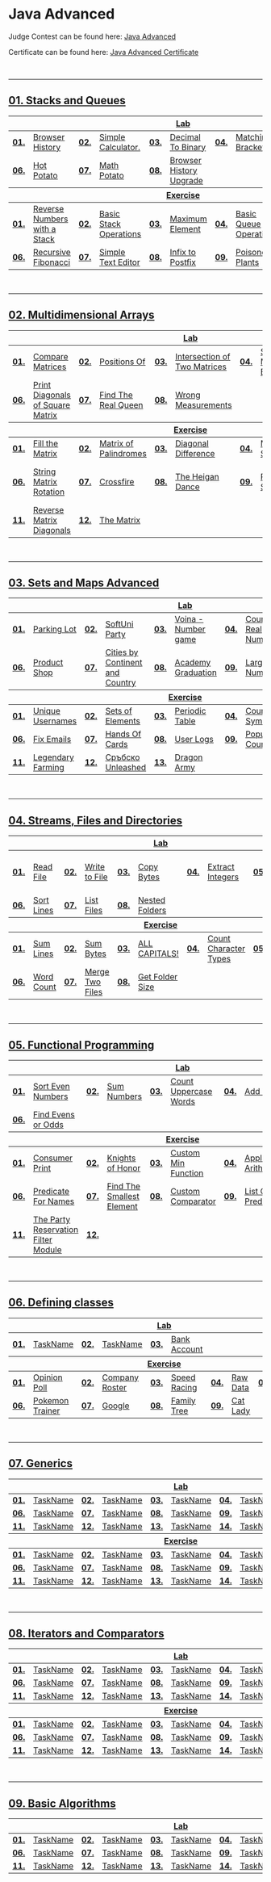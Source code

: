 # Java Advanced
Judge Contest can be found here: <a href="https://judge.softuni.org/Contests/#!/List/ByCategory/175/Java-Advanced-Exercises">Java Advanced</a>

Certificate can be found here: <a href="">Java Advanced Certificate</a>

<br/>

---

## <a href="Folder Link">01. Stacks and Queues
<table>
  <thead>
    <tr>
      <th colspan="10" style="text-align:center;">Lab</th>
    </tr>
  </thead>
  <tbody>
    <tr>
      <td><b>01.</b></td>
      <td><a href="https://github.com/PePetrov96/SoftUni_Software_Engineering/blob/main/2_Java_Advanced/Homework/1_Stacks%20and%20Queues/1_Lab/Task_1_Browser_History.java">Browser History</a></td>
      <td><b>02.</b></td>
      <td><a href="https://github.com/PePetrov96/SoftUni_Software_Engineering/blob/main/2_Java_Advanced/Homework/1_Stacks%20and%20Queues/1_Lab/Task_2_Simple_Calculator.java">Simple Calculator.</a></td>
      <td><b>03.</b></td>
      <td><a href="https://github.com/PePetrov96/SoftUni_Software_Engineering/blob/main/2_Java_Advanced/Homework/1_Stacks%20and%20Queues/1_Lab/Task_3_Decimal_To_Binary.java">Decimal To Binary</a></td>
      <td><b>04.</b></td>
      <td><a href="https://github.com/PePetrov96/SoftUni_Software_Engineering/blob/main/2_Java_Advanced/Homework/1_Stacks%20and%20Queues/1_Lab/Task_4_Matching_Brackets.java">Matching Brackets</a></td>
      <td><b>05.</b></td>
      <td><a href="https://github.com/PePetrov96/SoftUni_Software_Engineering/blob/main/2_Java_Advanced/Homework/1_Stacks%20and%20Queues/1_Lab/Task_5_Printer_Queue.java">Printer Queue</a></td>
    </tr>
    <tr>
      <td><b>06.</b></td>
      <td><a href="https://github.com/PePetrov96/SoftUni_Software_Engineering/blob/main/2_Java_Advanced/Homework/1_Stacks%20and%20Queues/1_Lab/Task_6_Hot_Potato.java">Hot Potato</a></td>
      <td><b>07.</b></td>
      <td><a href="https://github.com/PePetrov96/SoftUni_Software_Engineering/blob/main/2_Java_Advanced/Homework/1_Stacks%20and%20Queues/1_Lab/Task_7_Math_Potato.java">Math Potato</a></td>
      <td><b>08.</b></td>
      <td><a href="https://github.com/PePetrov96/SoftUni_Software_Engineering/blob/main/2_Java_Advanced/Homework/1_Stacks%20and%20Queues/1_Lab/Task_8_Browser_History_Upgrade.java">Browser History Upgrade</a></td>
    </tr>
  </tbody>
  <thead>
    <tr>
      <th colspan="10" style="text-align:center;">Exercise</th>
    </tr>
  </thead>
  <tbody>
    <tr>
      <td><b>01.</b></td>
      <td><a href="https://github.com/PePetrov96/SoftUni_Software_Engineering/blob/main/2_Java_Advanced/Homework/1_Stacks%20and%20Queues/2_Exercise/Task_1_Reverse_Numbers_with_a_Stack.java">Reverse Numbers with a Stack</a></td>
      <td><b>02.</b></td>
      <td><a href="https://github.com/PePetrov96/SoftUni_Software_Engineering/blob/main/2_Java_Advanced/Homework/1_Stacks%20and%20Queues/2_Exercise/Task_2_Basic_Stack_Operations.java">Basic Stack Operations</a></td>
      <td><b>03.</b></td>
      <td><a href="https://github.com/PePetrov96/SoftUni_Software_Engineering/blob/main/2_Java_Advanced/Homework/1_Stacks%20and%20Queues/2_Exercise/Task_3_Maximum_Element.java">Maximum Element</a></td>
      <td><b>04.</b></td>
      <td><a href="https://github.com/PePetrov96/SoftUni_Software_Engineering/blob/main/2_Java_Advanced/Homework/1_Stacks%20and%20Queues/2_Exercise/Task_4_Basic_Queue_Operations.java">Basic Queue Operations</a></td>
      <td><b>05.</b></td>
      <td><a href="https://github.com/PePetrov96/SoftUni_Software_Engineering/blob/main/2_Java_Advanced/Homework/1_Stacks%20and%20Queues/2_Exercise/Task_5_Balanced_Parentheses.java">Balanced Parentheses</a></td>
    </tr>
    <tr>
      <td><b>06.</b></td>
      <td><a href="https://github.com/PePetrov96/SoftUni_Software_Engineering/blob/main/2_Java_Advanced/Homework/1_Stacks%20and%20Queues/2_Exercise/Task_6_Recursive_Fibonacci.java">Recursive Fibonacci</a></td>
      <td><b>07.</b></td>
      <td><a href="https://github.com/PePetrov96/SoftUni_Software_Engineering/blob/main/2_Java_Advanced/Homework/1_Stacks%20and%20Queues/2_Exercise/Task_7_Simple_Text_Editor.java">Simple Text Editor</a></td>
      <td><b>08.</b></td>
      <td><a href="https://github.com/PePetrov96/SoftUni_Software_Engineering/blob/main/2_Java_Advanced/Homework/1_Stacks%20and%20Queues/2_Exercise/Task_8_Infix_to_Postfix.java">Infix to Postfix</a></td>
      <td><b>09.</b></td>
      <td><a href="https://github.com/PePetrov96/SoftUni_Software_Engineering/blob/main/2_Java_Advanced/Homework/1_Stacks%20and%20Queues/2_Exercise/Task_9_Poisonous_Plants.java">Poisonous Plants</a></td>
      <td><b>10.</b></td>
      <td><a href="https://github.com/PePetrov96/SoftUni_Software_Engineering/blob/main/2_Java_Advanced/Homework/1_Stacks%20and%20Queues/2_Exercise/Task_10_Robotics.java">Robotics</a></td>
    </tr>
  </tbody>
</table>
<br/>

---

## <a href="Folder Link">02. Multidimensional Arrays
<table>
  <thead>
    <tr>
      <th colspan="10" style="text-align:center;">Lab</th>
    </tr>
  </thead>
  <tbody>
    <tr>
      <td><b>01.</b></td>
      <td><a href="https://github.com/PePetrov96/SoftUni_Software_Engineering/blob/main/2_Java_Advanced/Homework/2_Multidimensional%20Array/1_Lab/Task_1_Compare_Matrices.java">Compare Matrices</a></td>
      <td><b>02.</b></td>
      <td><a href="https://github.com/PePetrov96/SoftUni_Software_Engineering/blob/main/2_Java_Advanced/Homework/2_Multidimensional%20Array/1_Lab/Task_2_Positions_Of.java">Positions Of</a></td>
      <td><b>03.</b></td>
      <td><a href="https://github.com/PePetrov96/SoftUni_Software_Engineering/blob/main/2_Java_Advanced/Homework/2_Multidimensional%20Array/1_Lab/Task_3_Intersection_of_Two_Matrices.java">Intersection of Two Matrices</a></td>
      <td><b>04.</b></td>
      <td><a href="https://github.com/PePetrov96/SoftUni_Software_Engineering/blob/main/2_Java_Advanced/Homework/2_Multidimensional%20Array/1_Lab/Task_4_Sum_Matrix_Elements.java">Sum Matrix Elements</a></td>
      <td><b>05.</b></td>
      <td><a href="https://github.com/PePetrov96/SoftUni_Software_Engineering/blob/main/2_Java_Advanced/Homework/2_Multidimensional%20Array/1_Lab/Task_5_Maximum_Sum_of_2x2_Submatrix.java">Maximum Sum of 2x2 Submatrix</a></td>
    </tr>
    <tr>
      <td><b>06.</b></td>
      <td><a href="https://github.com/PePetrov96/SoftUni_Software_Engineering/blob/main/2_Java_Advanced/Homework/2_Multidimensional%20Array/1_Lab/Task_6_Print_Diagonals_of_Square_Matrix.java">Print Diagonals of Square Matrix</a></td>
      <td><b>07.</b></td>
      <td><a href="https://github.com/PePetrov96/SoftUni_Software_Engineering/blob/main/2_Java_Advanced/Homework/2_Multidimensional%20Array/1_Lab/Task_7_Find_The_Real_Queen.java">Find The Real Queen</a></td>
      <td><b>08.</b></td>
      <td><a href="https://github.com/PePetrov96/SoftUni_Software_Engineering/blob/main/2_Java_Advanced/Homework/2_Multidimensional%20Array/1_Lab/Task_8_Wrong_Measurements.java">Wrong Measurements</a></td>
    </tr>
  </tbody>
  <thead>
    <tr>
      <th colspan="10" style="text-align:center;">Exercise</th>
    </tr>
  </thead>
  <tbody>
    <tr>
      <td><b>01.</b></td>
      <td><a href="https://github.com/PePetrov96/SoftUni_Software_Engineering/blob/main/2_Java_Advanced/Homework/2_Multidimensional%20Array/2_Exercise/Task_1_Fill_the_Matrix.java">Fill the Matrix</a></td>
      <td><b>02.</b></td>
      <td><a href="https://github.com/PePetrov96/SoftUni_Software_Engineering/blob/main/2_Java_Advanced/Homework/2_Multidimensional%20Array/2_Exercise/Task_2_Matrix_of_Palindromes.java">Matrix of Palindromes</a></td>
      <td><b>03.</b></td>
      <td><a href="https://github.com/PePetrov96/SoftUni_Software_Engineering/blob/main/2_Java_Advanced/Homework/2_Multidimensional%20Array/2_Exercise/Task_3_Diagonal_Difference.java">Diagonal Difference</a></td>
      <td><b>04.</b></td>
      <td><a href="https://github.com/PePetrov96/SoftUni_Software_Engineering/blob/main/2_Java_Advanced/Homework/2_Multidimensional%20Array/2_Exercise/Task_4_Maximal_Sum.java">Maximal Sum</a></td>
      <td><b>05.</b></td>
      <td><a href="https://github.com/PePetrov96/SoftUni_Software_Engineering/blob/main/2_Java_Advanced/Homework/2_Multidimensional%20Array/2_Exercise/Task_5_Matrix_shuffling.java">Matrix shuffling</a></td>
    </tr>
    <tr>
      <td><b>06.</b></td>
      <td><a href="https://github.com/PePetrov96/SoftUni_Software_Engineering/blob/main/2_Java_Advanced/Homework/2_Multidimensional%20Array/2_Exercise/Task_6_String_Matrix_Rotation.java">String Matrix Rotation</a></td>
      <td><b>07.</b></td>
      <td><a href="https://github.com/PePetrov96/SoftUni_Software_Engineering/blob/main/2_Java_Advanced/Homework/2_Multidimensional%20Array/2_Exercise/Task_7_Crossfire.java">Crossfire</a></td>
      <td><b>08.</b></td>
      <td><a href="https://github.com/PePetrov96/SoftUni_Software_Engineering/blob/main/2_Java_Advanced/Homework/2_Multidimensional%20Array/2_Exercise/Task_8_The_Heigan_Dance.java">The Heigan Dance</a></td>
      <td><b>09.</b></td>
      <td><a href="https://github.com/PePetrov96/SoftUni_Software_Engineering/blob/main/2_Java_Advanced/Homework/2_Multidimensional%20Array/2_Exercise/Task_9_Parking_System.java">Parking System</a></td>
      <td><b>10.</b></td>
      <td><a href="https://github.com/PePetrov96/SoftUni_Software_Engineering/blob/main/2_Java_Advanced/Homework/2_Multidimensional%20Array/2_Exercise/Task_10_Radioactive_Mutant_Vampire_Bunnies.java">Radioactive Mutant Vampire Bunnies</a></td>
    </tr>
    <tr>
      <td><b>11.</b></td>
      <td><a href="https://github.com/PePetrov96/SoftUni_Software_Engineering/blob/main/2_Java_Advanced/Homework/2_Multidimensional%20Array/2_Exercise/Task_11_Reverse_Matrix_Diagonals.java">Reverse Matrix Diagonals</a></td>
      <td><b>12.</b></td>
      <td><a href="https://github.com/PePetrov96/SoftUni_Software_Engineering/blob/main/2_Java_Advanced/Homework/2_Multidimensional%20Array/2_Exercise/Task_12_The_Matrix.java">The Matrix</a></td>
    </tr>
  </tbody>
</table>
<br/>

---

## <a href="Folder Link">03. Sets and Maps Advanced
<table>
  <thead>
    <tr>
      <th colspan="10" style="text-align:center;">Lab</th>
    </tr>
  </thead>
  <tbody>
    <tr>
      <td><b>01.</b></td>
      <td><a href="https://github.com/PePetrov96/SoftUni_Software_Engineering/blob/main/2_Java_Advanced/Homework/3_Sets%20And%20Maps%20Advanced/1_Lab/Task_1_Parking_Lot.java">Parking Lot</a></td>
      <td><b>02.</b></td>
      <td><a href="https://github.com/PePetrov96/SoftUni_Software_Engineering/blob/main/2_Java_Advanced/Homework/3_Sets%20And%20Maps%20Advanced/1_Lab/Task_2_SoftUni_Party.java">SoftUni Party</a></td>
      <td><b>03.</b></td>
      <td><a href="https://github.com/PePetrov96/SoftUni_Software_Engineering/blob/main/2_Java_Advanced/Homework/3_Sets%20And%20Maps%20Advanced/1_Lab/Task_3_Voina_Number_game.java">Voina - Number game</a></td>
      <td><b>04.</b></td>
      <td><a href="https://github.com/PePetrov96/SoftUni_Software_Engineering/blob/main/2_Java_Advanced/Homework/3_Sets%20And%20Maps%20Advanced/1_Lab/Task_4_Count_Real_Numbers.java">Count Real Numbers</a></td>
      <td><b>05.</b></td>
      <td><a href="https://github.com/PePetrov96/SoftUni_Software_Engineering/blob/main/2_Java_Advanced/Homework/3_Sets%20And%20Maps%20Advanced/1_Lab/Task_5_Average_Students_Grades.java">Average Students Grades</a></td>
    </tr>
    <tr>
      <td><b>06.</b></td>
      <td><a href="https://github.com/PePetrov96/SoftUni_Software_Engineering/blob/main/2_Java_Advanced/Homework/3_Sets%20And%20Maps%20Advanced/1_Lab/Task_6_Product_Shop.java">Product Shop</a></td>
      <td><b>07.</b></td>
      <td><a href="https://github.com/PePetrov96/SoftUni_Software_Engineering/blob/main/2_Java_Advanced/Homework/3_Sets%20And%20Maps%20Advanced/1_Lab/Task_7_Cities_by_Continent_and_Country.java">Cities by Continent and Country</a></td>
      <td><b>08.</b></td>
      <td><a href="https://github.com/PePetrov96/SoftUni_Software_Engineering/blob/main/2_Java_Advanced/Homework/3_Sets%20And%20Maps%20Advanced/1_Lab/Task_8_Academy_Graduation.java">Academy Graduation</a></td>
      <td><b>09.</b></td>
      <td><a href="https://github.com/PePetrov96/SoftUni_Software_Engineering/blob/main/2_Java_Advanced/Homework/3_Sets%20And%20Maps%20Advanced/1_Lab/Task_9_Largest_3_Numbers.java">Largest 3 Numbers</a></td>
    </tr>
  </tbody>
  <thead>
    <tr>
      <th colspan="10" style="text-align:center;">Exercise</th>
    </tr>
  </thead>
  <tbody>
    <tr>
      <td><b>01.</b></td>
      <td><a href="https://github.com/PePetrov96/SoftUni_Software_Engineering/blob/main/2_Java_Advanced/Homework/3_Sets%20And%20Maps%20Advanced/2_Exercise/Task_1_Unique_Usernames.java">Unique Usernames</a></td>
      <td><b>02.</b></td>
      <td><a href="https://github.com/PePetrov96/SoftUni_Software_Engineering/blob/main/2_Java_Advanced/Homework/3_Sets%20And%20Maps%20Advanced/2_Exercise/Task_2_Sets_of_Elements.java">Sets of Elements</a></td>
      <td><b>03.</b></td>
      <td><a href="https://github.com/PePetrov96/SoftUni_Software_Engineering/blob/main/2_Java_Advanced/Homework/3_Sets%20And%20Maps%20Advanced/2_Exercise/Task_3_Periodic_Table.java">Periodic Table</a></td>
      <td><b>04.</b></td>
      <td><a href="https://github.com/PePetrov96/SoftUni_Software_Engineering/blob/main/2_Java_Advanced/Homework/3_Sets%20And%20Maps%20Advanced/2_Exercise/Task_4_Count_Symbols.java">Count Symbols</a></td>
      <td><b>05.</b></td>
      <td><a href="https://github.com/PePetrov96/SoftUni_Software_Engineering/blob/main/2_Java_Advanced/Homework/3_Sets%20And%20Maps%20Advanced/2_Exercise/Task_5_Phonebook.java">Phonebook</a></td>
    </tr>
    <tr>
      <td><b>06.</b></td>
      <td><a href="https://github.com/PePetrov96/SoftUni_Software_Engineering/blob/main/2_Java_Advanced/Homework/3_Sets%20And%20Maps%20Advanced/2_Exercise/Task_6_Fix_Emails.java">Fix Emails</a></td>
      <td><b>07.</b></td>
      <td><a href="https://github.com/PePetrov96/SoftUni_Software_Engineering/blob/main/2_Java_Advanced/Homework/3_Sets%20And%20Maps%20Advanced/2_Exercise/Task_7_Hands_Of_Cards.java">Hands Of Cards</a></td>
      <td><b>08.</b></td>
      <td><a href="https://github.com/PePetrov96/SoftUni_Software_Engineering/blob/main/2_Java_Advanced/Homework/3_Sets%20And%20Maps%20Advanced/2_Exercise/Task_8_User_Logs.java">User Logs</a></td>
      <td><b>09.</b></td>
      <td><a href="https://github.com/PePetrov96/SoftUni_Software_Engineering/blob/main/2_Java_Advanced/Homework/3_Sets%20And%20Maps%20Advanced/2_Exercise/Task_9_Population_Counter.java">Population Counter</a></td>
      <td><b>10.</b></td>
      <td><a href="https://github.com/PePetrov96/SoftUni_Software_Engineering/blob/main/2_Java_Advanced/Homework/3_Sets%20And%20Maps%20Advanced/2_Exercise/Task_10_Logs_Aggregator.java">Logs Aggregator</a></td>
    </tr>
    <tr>
      <td><b>11.</b></td>
      <td><a href="https://github.com/PePetrov96/SoftUni_Software_Engineering/blob/main/2_Java_Advanced/Homework/3_Sets%20And%20Maps%20Advanced/2_Exercise/Task_11_Legendary_Farming.java">Legendary Farming</a></td>
      <td><b>12.</b></td>
      <td><a href="https://github.com/PePetrov96/SoftUni_Software_Engineering/blob/main/2_Java_Advanced/Homework/3_Sets%20And%20Maps%20Advanced/2_Exercise/Task_12_Srabsko_Unleashed.java">Сръбско Unleashed</a></td>
	  <td><b>13.</b></td>
      <td><a href="https://github.com/PePetrov96/SoftUni_Software_Engineering/blob/main/2_Java_Advanced/Homework/3_Sets%20And%20Maps%20Advanced/2_Exercise/Task_13_Dragon_Army.java">Dragon Army</a></td>
    </tr>
  </tbody>
</table>
<br/>

---

## <a href="Folder Link">04. Streams, Files and Directories
<table>
  <thead>
    <tr>
      <th colspan="10" style="text-align:center;">Lab</th>
    </tr>
  </thead>
  <tbody>
    <tr>
      <td><b>01.</b></td>
      <td><a href="https://github.com/PePetrov96/SoftUni_Software_Engineering/blob/main/2_Java_Advanced/Homework/4_Streams%2C%20Files%20And%20Directories/1_Lab/Task_1_Read_File.java">Read File</a></td>
      <td><b>02.</b></td>
      <td><a href="https://github.com/PePetrov96/SoftUni_Software_Engineering/blob/main/2_Java_Advanced/Homework/4_Streams%2C%20Files%20And%20Directories/1_Lab/Task_2_Write_to_File.java">Write to File</a></td>
      <td><b>03.</b></td>
      <td><a href="https://github.com/PePetrov96/SoftUni_Software_Engineering/blob/main/2_Java_Advanced/Homework/4_Streams%2C%20Files%20And%20Directories/1_Lab/Task_3_Copy_Bytes.java">Copy Bytes</a></td>
      <td><b>04.</b></td>
      <td><a href="https://github.com/PePetrov96/SoftUni_Software_Engineering/blob/main/2_Java_Advanced/Homework/4_Streams%2C%20Files%20And%20Directories/1_Lab/Task_4_Extract_Integers.java">Extract Integers</a></td>
      <td><b>05.</b></td>
      <td><a href="https://github.com/PePetrov96/SoftUni_Software_Engineering/blob/main/2_Java_Advanced/Homework/4_Streams%2C%20Files%20And%20Directories/1_Lab/Task_5_Write_Every_Third_Line.java">Write Every Third Line</a></td>
    </tr>
    <tr>
      <td><b>06.</b></td>
      <td><a href="https://github.com/PePetrov96/SoftUni_Software_Engineering/blob/main/2_Java_Advanced/Homework/4_Streams%2C%20Files%20And%20Directories/1_Lab/Task_6_Sort_Lines.java">Sort Lines</a></td>
      <td><b>07.</b></td>
      <td><a href="https://github.com/PePetrov96/SoftUni_Software_Engineering/blob/main/2_Java_Advanced/Homework/4_Streams%2C%20Files%20And%20Directories/1_Lab/Task_7_List_Files.java">List Files</a></td>
      <td><b>08.</b></td>
      <td><a href="https://github.com/PePetrov96/SoftUni_Software_Engineering/blob/main/2_Java_Advanced/Homework/4_Streams%2C%20Files%20And%20Directories/1_Lab/Task_8_Nested_Folders.java">Nested Folders</a></td>
    </tr>
  </tbody>
  <thead>
    <tr>
      <th colspan="10" style="text-align:center;">Exercise</th>
    </tr>
  </thead>
  <tbody>
    <tr>
      <td><b>01.</b></td>
      <td><a href="https://github.com/PePetrov96/SoftUni_Software_Engineering/blob/main/2_Java_Advanced/Homework/4_Streams%2C%20Files%20And%20Directories/2_Exercise/Task_1_Sum_Lines.java">Sum Lines</a></td>
      <td><b>02.</b></td>
      <td><a href="https://github.com/PePetrov96/SoftUni_Software_Engineering/blob/main/2_Java_Advanced/Homework/4_Streams%2C%20Files%20And%20Directories/2_Exercise/Task_2_Sum_Bytes.java">Sum Bytes</a></td>
      <td><b>03.</b></td>
      <td><a href="https://github.com/PePetrov96/SoftUni_Software_Engineering/blob/main/2_Java_Advanced/Homework/4_Streams%2C%20Files%20And%20Directories/2_Exercise/Task_3_ALL_CAPITALS.java">ALL CAPITALS!</a></td>
      <td><b>04.</b></td>
      <td><a href="https://github.com/PePetrov96/SoftUni_Software_Engineering/blob/main/2_Java_Advanced/Homework/4_Streams%2C%20Files%20And%20Directories/2_Exercise/Task_4_Count_Character_Types.java">Count Character Types</a></td>
      <td><b>05.</b></td>
      <td><a href="https://github.com/PePetrov96/SoftUni_Software_Engineering/blob/main/2_Java_Advanced/Homework/4_Streams%2C%20Files%20And%20Directories/2_Exercise/Task_5_Line_Numbers.java">Line Numbers</a></td>
    </tr>
    <tr>
      <td><b>06.</b></td>
      <td><a href="https://github.com/PePetrov96/SoftUni_Software_Engineering/blob/main/2_Java_Advanced/Homework/4_Streams%2C%20Files%20And%20Directories/2_Exercise/Task_6_Word_Count.java">Word Count</a></td>
      <td><b>07.</b></td>
      <td><a href="https://github.com/PePetrov96/SoftUni_Software_Engineering/blob/main/2_Java_Advanced/Homework/4_Streams%2C%20Files%20And%20Directories/2_Exercise/Task_7_Merge_Two_Files.java">Merge Two Files</a></td>
      <td><b>08.</b></td>
      <td><a href="https://github.com/PePetrov96/SoftUni_Software_Engineering/blob/main/2_Java_Advanced/Homework/4_Streams%2C%20Files%20And%20Directories/2_Exercise/Task_8_Get_Folder_Size.java">Get Folder Size</a></td>
    </tr>
  </tbody>
</table>
<br/>

---

## <a href="Folder Link">05. Functional Programming
<table>
  <thead>
    <tr>
      <th colspan="10" style="text-align:center;">Lab</th>
    </tr>
  </thead>
  <tbody>
    <tr>
      <td><b>01.</b></td>
      <td><a href="https://github.com/PePetrov96/SoftUni_Software_Engineering/blob/main/2_Java_Advanced/Homework/5_Functional%20Programming/1_Lab/Task_1_Sort_Even_Numbers.java">Sort Even Numbers</a></td>
      <td><b>02.</b></td>
      <td><a href="https://github.com/PePetrov96/SoftUni_Software_Engineering/blob/main/2_Java_Advanced/Homework/5_Functional%20Programming/1_Lab/Task_2_Sum_Numbers.java">Sum Numbers</a></td>
      <td><b>03.</b></td>
      <td><a href="https://github.com/PePetrov96/SoftUni_Software_Engineering/blob/main/2_Java_Advanced/Homework/5_Functional%20Programming/1_Lab/Task_3_Count_Uppercase_Words.java">Count Uppercase Words</a></td>
      <td><b>04.</b></td>
      <td><a href="https://github.com/PePetrov96/SoftUni_Software_Engineering/blob/main/2_Java_Advanced/Homework/5_Functional%20Programming/1_Lab/Task_4_Add_VAT.java">Add VAT</a></td>
      <td><b>05.</b></td>
      <td><a href="https://github.com/PePetrov96/SoftUni_Software_Engineering/blob/main/2_Java_Advanced/Homework/5_Functional%20Programming/1_Lab/Task_5_Filter_by_Age.java">Filter by Age</a></td>
    </tr>
    <tr>
      <td><b>06.</b></td>
      <td><a href="https://github.com/PePetrov96/SoftUni_Software_Engineering/blob/main/2_Java_Advanced/Homework/5_Functional%20Programming/1_Lab/Task_6_Find_Evens_or_Odds.java">Find Evens or Odds</a></td>
    </tr>
  </tbody>
  <thead>
    <tr>
      <th colspan="10" style="text-align:center;">Exercise</th>
    </tr>
  </thead>
  <tbody>
    <tr>
      <td><b>01.</b></td>
      <td><a href="https://github.com/PePetrov96/SoftUni_Software_Engineering/blob/main/2_Java_Advanced/Homework/5_Functional%20Programming/2_Exercise/Task_1_Consumer_Print.java">Consumer Print</a></td>
      <td><b>02.</b></td>
      <td><a href="https://github.com/PePetrov96/SoftUni_Software_Engineering/blob/main/2_Java_Advanced/Homework/5_Functional%20Programming/2_Exercise/Task_2_Knights_of_Honor.java">Knights of Honor</a></td>
      <td><b>03.</b></td>
      <td><a href="https://github.com/PePetrov96/SoftUni_Software_Engineering/blob/main/2_Java_Advanced/Homework/5_Functional%20Programming/2_Exercise/Task_3_Custom_Min_Function.java">Custom Min Function</a></td>
      <td><b>04.</b></td>
      <td><a href="https://github.com/PePetrov96/SoftUni_Software_Engineering/blob/main/2_Java_Advanced/Homework/5_Functional%20Programming/2_Exercise/Task_4_Applied_Arithmetics.java">Applied Arithmetics</a></td>
      <td><b>05.</b></td>
      <td><a href="https://github.com/PePetrov96/SoftUni_Software_Engineering/blob/main/2_Java_Advanced/Homework/5_Functional%20Programming/2_Exercise/Task_5_Reverse_And_Exclude.java">Reverse And Exclude</a></td>
    </tr>
    <tr>
      <td><b>06.</b></td>
      <td><a href="https://github.com/PePetrov96/SoftUni_Software_Engineering/blob/main/2_Java_Advanced/Homework/5_Functional%20Programming/2_Exercise/Task_6_Predicate_For_Names.java">Predicate For Names</a></td>
      <td><b>07.</b></td>
      <td><a href="https://github.com/PePetrov96/SoftUni_Software_Engineering/blob/main/2_Java_Advanced/Homework/5_Functional%20Programming/2_Exercise/Task_7_Find_The_Smallest_Element.java">Find The Smallest Element</a></td>
      <td><b>08.</b></td>
      <td><a href="https://github.com/PePetrov96/SoftUni_Software_Engineering/blob/main/2_Java_Advanced/Homework/5_Functional%20Programming/2_Exercise/Task_8_Custom_Comparator.java">Custom Comparator</a></td>
      <td><b>09.</b></td>
      <td><a href="https://github.com/PePetrov96/SoftUni_Software_Engineering/blob/main/2_Java_Advanced/Homework/5_Functional%20Programming/2_Exercise/Task_9_List_Of_Predicates.java">List Of Predicates</a></td>
      <td><b>10.</b></td>
      <td><a href="https://github.com/PePetrov96/SoftUni_Software_Engineering/blob/main/2_Java_Advanced/Homework/5_Functional%20Programming/2_Exercise/Task_10_Predicate_Party.java">Predicate Party!</a></td>
    </tr>
    <tr>
      <td><b>11.</b></td>
      <td><a href="https://github.com/PePetrov96/SoftUni_Software_Engineering/blob/main/2_Java_Advanced/Homework/5_Functional%20Programming/2_Exercise/Task_11_The_Party_Reservation_Filter_Module.java">The Party Reservation Filter Module</a></td>
      <td><b>12.</b></td>
    </tr>
  </tbody>
</table>
<br/>

---

## <a href="Folder Link">06. Defining classes
<table>
  <thead>
    <tr>
      <th colspan="10" style="text-align:center;">Lab</th>
    </tr>
  </thead>
  <tbody>
    <tr>
      <td><b>01.</b></td>
      <td><a href="Car Info">TaskName</a></td>
      <td><b>02.</b></td>
      <td><a href="Constructors">TaskName</a></td>
      <td><b>03.</b></td>
      <td><a href="XXXX">Bank Account</a></td>
    </tr>
  </tbody>
  <thead>
    <tr>
      <th colspan="10" style="text-align:center;">Exercise</th>
    </tr>
  </thead>
  <tbody>
    <tr>
      <td><b>01.</b></td>
      <td><a href="XXXX">Opinion Poll</a></td>
      <td><b>02.</b></td>
      <td><a href="XXXX">Company Roster</a></td>
      <td><b>03.</b></td>
      <td><a href="XXXX">Speed Racing</a></td>
      <td><b>04.</b></td>
      <td><a href="XXXX">Raw Data</a></td>
      <td><b>05.</b></td>
      <td><a href="XXXX">Car Salesman</a></td>
    </tr>
    <tr>
      <td><b>06.</b></td>
      <td><a href="XXXX">Pokemon Trainer</a></td>
      <td><b>07.</b></td>
      <td><a href="XXXX">Google</a></td>
      <td><b>08.</b></td>
      <td><a href="XXXX">Family Tree</a></td>
      <td><b>09.</b></td>
      <td><a href="XXXX">Cat Lady</a></td>
    </tr>
  </tbody>
</table>
<br/>

---

## <a href="Folder Link">07. Generics
<table>
  <thead>
    <tr>
      <th colspan="10" style="text-align:center;">Lab</th>
    </tr>
  </thead>
  <tbody>
    <tr>
      <td><b>01.</b></td>
      <td><a href="XXXX">TaskName</a></td>
      <td><b>02.</b></td>
      <td><a href="XXXX">TaskName</a></td>
      <td><b>03.</b></td>
      <td><a href="XXXX">TaskName</a></td>
      <td><b>04.</b></td>
      <td><a href="XXXX">TaskName</a></td>
      <td><b>05.</b></td>
      <td><a href="XXXX">TaskName</a></td>
    </tr>
    <tr>
      <td><b>06.</b></td>
      <td><a href="XXXX">TaskName</a></td>
      <td><b>07.</b></td>
      <td><a href="XXXX">TaskName</a></td>
      <td><b>08.</b></td>
      <td><a href="XXXX">TaskName</a></td>
      <td><b>09.</b></td>
      <td><a href="XXXX">TaskName</a></td>
      <td><b>10.</b></td>
      <td><a href="XXXX">TaskName</a></td>
    </tr>
    <tr>
      <td><b>11.</b></td>
      <td><a href="XXXX">TaskName</a></td>
      <td><b>12.</b></td>
      <td><a href="XXXX">TaskName</a></td>
      <td><b>13.</b></td>
      <td><a href="XXXX">TaskName</a></td>
      <td><b>14.</b></td>
      <td><a href="XXXX">TaskName</a></td>
      <td><b>15.</b></td>
      <td><a href="XXXX">TaskName</a></td>
    </tr>
  </tbody>
  <thead>
    <tr>
      <th colspan="10" style="text-align:center;">Exercise</th>
    </tr>
  </thead>
  <tbody>
    <tr>
      <td><b>01.</b></td>
      <td><a href="XXXX">TaskName</a></td>
      <td><b>02.</b></td>
      <td><a href="XXXX">TaskName</a></td>
      <td><b>03.</b></td>
      <td><a href="XXXX">TaskName</a></td>
      <td><b>04.</b></td>
      <td><a href="XXXX">TaskName</a></td>
      <td><b>05.</b></td>
      <td><a href="XXXX">TaskName</a></td>
    </tr>
    <tr>
      <td><b>06.</b></td>
      <td><a href="XXXX">TaskName</a></td>
      <td><b>07.</b></td>
      <td><a href="XXXX">TaskName</a></td>
      <td><b>08.</b></td>
      <td><a href="XXXX">TaskName</a></td>
      <td><b>09.</b></td>
      <td><a href="XXXX">TaskName</a></td>
      <td><b>10.</b></td>
      <td><a href="XXXX">TaskName</a></td>
    </tr>
    <tr>
      <td><b>11.</b></td>
      <td><a href="XXXX">TaskName</a></td>
      <td><b>12.</b></td>
      <td><a href="XXXX">TaskName</a></td>
      <td><b>13.</b></td>
      <td><a href="XXXX">TaskName</a></td>
      <td><b>14.</b></td>
      <td><a href="XXXX">TaskName</a></td>
      <td><b>15.</b></td>
      <td><a href="XXXX">TaskName</a></td>
    </tr>
  </tbody>
</table>
<br/>

---

## <a href="Folder Link">08. Iterators and Comparators
<table>
  <thead>
    <tr>
      <th colspan="10" style="text-align:center;">Lab</th>
    </tr>
  </thead>
  <tbody>
    <tr>
      <td><b>01.</b></td>
      <td><a href="XXXX">TaskName</a></td>
      <td><b>02.</b></td>
      <td><a href="XXXX">TaskName</a></td>
      <td><b>03.</b></td>
      <td><a href="XXXX">TaskName</a></td>
      <td><b>04.</b></td>
      <td><a href="XXXX">TaskName</a></td>
      <td><b>05.</b></td>
      <td><a href="XXXX">TaskName</a></td>
    </tr>
    <tr>
      <td><b>06.</b></td>
      <td><a href="XXXX">TaskName</a></td>
      <td><b>07.</b></td>
      <td><a href="XXXX">TaskName</a></td>
      <td><b>08.</b></td>
      <td><a href="XXXX">TaskName</a></td>
      <td><b>09.</b></td>
      <td><a href="XXXX">TaskName</a></td>
      <td><b>10.</b></td>
      <td><a href="XXXX">TaskName</a></td>
    </tr>
    <tr>
      <td><b>11.</b></td>
      <td><a href="XXXX">TaskName</a></td>
      <td><b>12.</b></td>
      <td><a href="XXXX">TaskName</a></td>
      <td><b>13.</b></td>
      <td><a href="XXXX">TaskName</a></td>
      <td><b>14.</b></td>
      <td><a href="XXXX">TaskName</a></td>
      <td><b>15.</b></td>
      <td><a href="XXXX">TaskName</a></td>
    </tr>
  </tbody>
  <thead>
    <tr>
      <th colspan="10" style="text-align:center;">Exercise</th>
    </tr>
  </thead>
  <tbody>
    <tr>
      <td><b>01.</b></td>
      <td><a href="XXXX">TaskName</a></td>
      <td><b>02.</b></td>
      <td><a href="XXXX">TaskName</a></td>
      <td><b>03.</b></td>
      <td><a href="XXXX">TaskName</a></td>
      <td><b>04.</b></td>
      <td><a href="XXXX">TaskName</a></td>
      <td><b>05.</b></td>
      <td><a href="XXXX">TaskName</a></td>
    </tr>
    <tr>
      <td><b>06.</b></td>
      <td><a href="XXXX">TaskName</a></td>
      <td><b>07.</b></td>
      <td><a href="XXXX">TaskName</a></td>
      <td><b>08.</b></td>
      <td><a href="XXXX">TaskName</a></td>
      <td><b>09.</b></td>
      <td><a href="XXXX">TaskName</a></td>
      <td><b>10.</b></td>
      <td><a href="XXXX">TaskName</a></td>
    </tr>
    <tr>
      <td><b>11.</b></td>
      <td><a href="XXXX">TaskName</a></td>
      <td><b>12.</b></td>
      <td><a href="XXXX">TaskName</a></td>
      <td><b>13.</b></td>
      <td><a href="XXXX">TaskName</a></td>
      <td><b>14.</b></td>
      <td><a href="XXXX">TaskName</a></td>
      <td><b>15.</b></td>
      <td><a href="XXXX">TaskName</a></td>
    </tr>
  </tbody>
</table>
<br/>

---

## <a href="Folder Link">09. Basic Algorithms
<table>
  <thead>
    <tr>
      <th colspan="10" style="text-align:center;">Lab</th>
    </tr>
  </thead>
  <tbody>
    <tr>
      <td><b>01.</b></td>
      <td><a href="XXXX">TaskName</a></td>
      <td><b>02.</b></td>
      <td><a href="XXXX">TaskName</a></td>
      <td><b>03.</b></td>
      <td><a href="XXXX">TaskName</a></td>
      <td><b>04.</b></td>
      <td><a href="XXXX">TaskName</a></td>
      <td><b>05.</b></td>
      <td><a href="XXXX">TaskName</a></td>
    </tr>
    <tr>
      <td><b>06.</b></td>
      <td><a href="XXXX">TaskName</a></td>
      <td><b>07.</b></td>
      <td><a href="XXXX">TaskName</a></td>
      <td><b>08.</b></td>
      <td><a href="XXXX">TaskName</a></td>
      <td><b>09.</b></td>
      <td><a href="XXXX">TaskName</a></td>
      <td><b>10.</b></td>
      <td><a href="XXXX">TaskName</a></td>
    </tr>
    <tr>
      <td><b>11.</b></td>
      <td><a href="XXXX">TaskName</a></td>
      <td><b>12.</b></td>
      <td><a href="XXXX">TaskName</a></td>
      <td><b>13.</b></td>
      <td><a href="XXXX">TaskName</a></td>
      <td><b>14.</b></td>
      <td><a href="XXXX">TaskName</a></td>
      <td><b>15.</b></td>
      <td><a href="XXXX">TaskName</a></td>
    </tr>
  </tbody>
</table>
<br/>